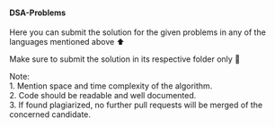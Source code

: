 #### DSA-Problems
Here you can submit the solution for the given  problems in any of the languages mentioned above :arrow_up: 

Make sure to submit the solution in its respective folder only :briefcase:

Note:\
    1. Mention space and time complexity of the algorithm.\
    2. Code should be readable and well documented.\
    3. If found plagiarized, no further pull requests will be merged of the concerned candidate.